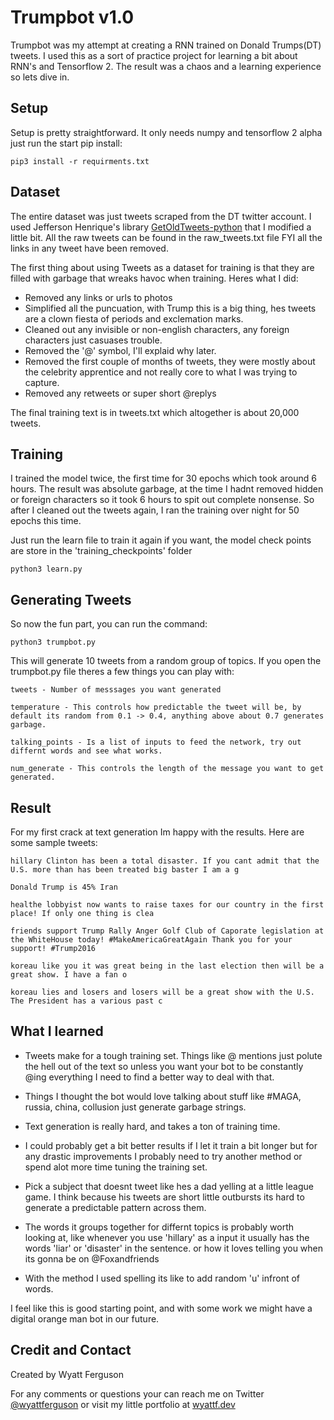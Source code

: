 # Trumpbot v1.0
Trumpbot was my attempt at creating a RNN trained on Donald Trumps(DT) tweets. I used this as a sort of practice project for learning a bit about RNN's and Tensorflow 2. The result was a chaos and a learning experience so lets dive in.


## Setup
Setup is pretty straightforward. It only needs numpy and tensorflow 2 alpha just run the start pip install:

    pip3 install -r requirments.txt


## Dataset

The entire dataset was just tweets scraped from the DT twitter account. I used Jefferson Henrique's library [GetOldTweets-python](https://github.com/Jefferson-Henrique/GetOldTweets-python) that I modified a little bit. All the raw tweets can be found in the raw_tweets.txt file FYI all the links in any tweet have been removed.

The first thing about using Tweets as a dataset for training is that they are filled with garbage that wreaks havoc when training. Heres what I did:

- Removed any links or urls to photos
- Simplified all the puncuation, with Trump this is a big thing, hes tweets are a clown fiesta of periods and exclemation marks.
- Cleaned out any invisible or non-english characters, any foreign characters just casuases trouble.
- Removed the '@' symbol, I'll explaid why later.
- Removed the first couple of months of tweets, they were mostly about the celebrity apprentice and not really core to what I was trying to capture.
- Removed any retweets or super short @replys

The final training text is in tweets.txt which altogether is about 20,000 tweets.

## Training
I trained the model twice, the first time for 30 epochs which took around 6 hours. The result was absolute garbage, at the time I hadnt removed hidden or foreign characters so it took 6 hours to spit out complete nonsense. So after I cleaned out the tweets again, I ran the training over night for 50 epochs this time.

Just run the learn file to train it again if you want, the model check points are store in the 'training_checkpoints' folder

    python3 learn.py


## Generating Tweets
So now the fun part, you can run the command:

    python3 trumpbot.py

This will generate 10 tweets from a random group of topics. If you open the trumpbot.py file theres a few things you can play with:

    tweets - Number of messsages you want generated

    temperature - This controls how predictable the tweet will be, by default its random from 0.1 -> 0.4, anything above about 0.7 generates garbage.

    talking_points - Is a list of inputs to feed the network, try out differnt words and see what works.

    num_generate - This controls the length of the message you want to get generated.

## Result
For my first crack at text generation Im happy with the results. Here are some sample tweets:

    hillary Clinton has been a total disaster. If you cant admit that the U.S. more than has been treated big baster I am a g

    Donald Trump is 45% Iran

    healthe lobbyist now wants to raise taxes for our country in the first place! If only one thing is clea

    friends support Trump Rally Anger Golf Club of Caporate legislation at the WhiteHouse today! #MakeAmericaGreatAgain Thank you for your support! #Trump2016 

    koreau like you it was great being in the last election then will be a great show. I have a fan o

    koreau lies and losers and losers will be a great show with the U.S. The President has a various past c


## What I learned

- Tweets make for a tough training set. Things like @ mentions just polute the hell out of the text so unless you want your bot to be constantly @ing everything I need to find a better way to deal with that.

- Things I thought the bot would love talking about stuff like #MAGA, russia, china, collusion just generate garbage strings.

- Text generation is really hard, and takes a ton of training time. 

- I could probably get a bit better results if I let it train a bit longer but for any drastic improvements I probably need to try another method or spend alot more time tuning the training set.

- Pick a subject that doesnt tweet like hes a dad yelling at a little league game. I think because his tweets are short little outbursts its hard to generate a predictable pattern across them.

- The words it groups together for differnt topics is probably worth looking at, like whenever you use 'hillary' as a input it usually has the words 'liar' or 'disaster' in the sentence. or how it loves telling you when its gonna be on @Foxandfriends

- With the method I used spelling its like to add random 'u' infront of words.

I feel like this is good starting point, and with some work we might have a digital orange man bot in our future.


## Credit and Contact

Created by Wyatt Ferguson 

For any comments or questions your can reach me on Twitter [@wyattferguson](https://twitter.com/wyattferguson) or visit my little portfolio at [wyattf.dev](https://wyattf.dev)